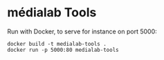 # médialab Tools


Run with Docker, to serve for instance on port 5000:

```
docker build -t medialab-tools .
docker run -p 5000:80 medialab-tools
```

